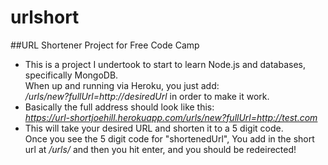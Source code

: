 # urlshort
##URL Shortener Project for Free Code Camp  
* This is a project I undertook to start to learn Node.js and databases, specifically MongoDB.  
When up and running via Heroku, you just add:  
<em>/urls/new?fullUrl=<span class="api">http://desiredUrl</em> in order to make it work.   
* Basically the full address should look like this:  
<em>https://url-shortjoehill.herokuapp.com/urls/new?fullUrl=http://test.com</em>  
* This will take your desired URL and shorten it to a 5 digit code.   
Once you see the 5 digit code for "shortenedUrl", You add in the short url at <em>/urls/</em> and then you hit enter, and you should be redeirected!
